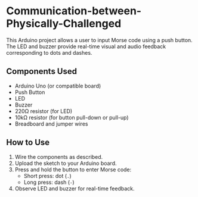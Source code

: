 # Communication-between-Physically-Challenged

This Arduino project allows a user to input Morse code using a push button. The LED and buzzer provide real-time visual and audio feedback corresponding to dots and dashes.

## Components Used

- Arduino Uno (or compatible board)
- Push Button
- LED
- Buzzer
- 220Ω resistor (for LED)
- 10kΩ resistor (for button pull-down or pull-up)
- Breadboard and jumper wires

## How to Use

1. Wire the components as described.
2. Upload the sketch to your Arduino board.
3. Press and hold the button to enter Morse code:
   - Short press: dot (`.`)
   - Long press: dash (`-`)
4. Observe LED and buzzer for real-time feedback.
